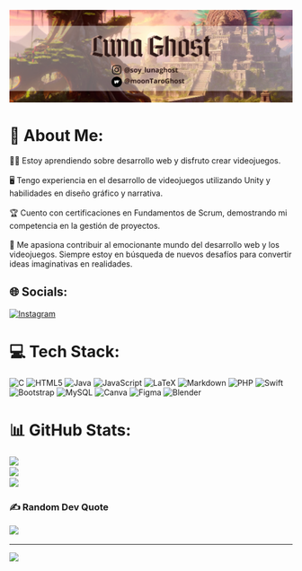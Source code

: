 ![Banner](LunaGhost_banner.png)

# 💫 About Me:
👨‍💻 Estoy aprendiendo sobre desarrollo web y disfruto crear videojuegos.<br><br>🖥️ Tengo experiencia en el desarrollo de videojuegos utilizando Unity y habilidades en diseño gráfico y narrativa.<br><br>🏆 Cuento con certificaciones en Fundamentos de Scrum, demostrando mi competencia en la gestión de proyectos.<br><br>👻 Me apasiona contribuir al emocionante mundo del desarrollo web y los videojuegos. Siempre estoy en búsqueda de nuevos desafíos para convertir ideas imaginativas en realidades.


## 🌐 Socials:
[![Instagram](https://img.shields.io/badge/Instagram-%23E4405F.svg?logo=Instagram&logoColor=white)](https://instagram.com/soy_lunaghost) 

# 💻 Tech Stack:
![C](https://img.shields.io/badge/c-%2300599C.svg?style=for-the-badge&logo=c&logoColor=white) ![HTML5](https://img.shields.io/badge/html5-%23E34F26.svg?style=for-the-badge&logo=html5&logoColor=white) ![Java](https://img.shields.io/badge/java-%23ED8B00.svg?style=for-the-badge&logo=openjdk&logoColor=white) ![JavaScript](https://img.shields.io/badge/javascript-%23323330.svg?style=for-the-badge&logo=javascript&logoColor=%23F7DF1E) ![LaTeX](https://img.shields.io/badge/latex-%23008080.svg?style=for-the-badge&logo=latex&logoColor=white) ![Markdown](https://img.shields.io/badge/markdown-%23000000.svg?style=for-the-badge&logo=markdown&logoColor=white) ![PHP](https://img.shields.io/badge/php-%23777BB4.svg?style=for-the-badge&logo=php&logoColor=white) ![Swift](https://img.shields.io/badge/swift-F54A2A?style=for-the-badge&logo=swift&logoColor=white) ![Bootstrap](https://img.shields.io/badge/bootstrap-%238511FA.svg?style=for-the-badge&logo=bootstrap&logoColor=white) ![MySQL](https://img.shields.io/badge/mysql-%2300000f.svg?style=for-the-badge&logo=mysql&logoColor=white) ![Canva](https://img.shields.io/badge/Canva-%2300C4CC.svg?style=for-the-badge&logo=Canva&logoColor=white) ![Figma](https://img.shields.io/badge/figma-%23F24E1E.svg?style=for-the-badge&logo=figma&logoColor=white) ![Blender](https://img.shields.io/badge/blender-%23F5792A.svg?style=for-the-badge&logo=blender&logoColor=white)
# 📊 GitHub Stats:
![](https://github-readme-stats.vercel.app/api?username=LunaGhost&theme=dark&hide_border=false&include_all_commits=false&count_private=false)<br/>
![](https://github-readme-streak-stats.herokuapp.com/?user=LunaGhost&theme=dark&hide_border=false)<br/>
![](https://github-readme-stats.vercel.app/api/top-langs/?username=LunaGhost&theme=dark&hide_border=false&include_all_commits=false&count_private=false&layout=compact)

### ✍️ Random Dev Quote
![](https://quotes-github-readme.vercel.app/api?type=horizontal&theme=tokyonight)

---
[![](https://visitcount.itsvg.in/api?id=LunaGhost&icon=5&color=9)](https://visitcount.itsvg.in)

<!-- Proudly created with GPRM ( https://gprm.itsvg.in ) -->
